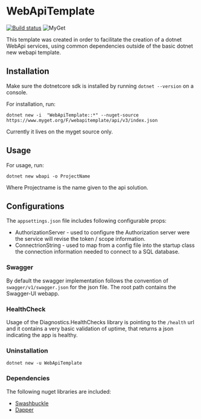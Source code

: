 # WebApiTemplate

[![Build status](https://ci.appveyor.com/api/projects/status/x201qsq5f3lwfll9?svg=true)](https://ci.appveyor.com/project/Jaxelr/webapitemplate) ![MyGet](https://img.shields.io/myget/webapitemplate/v/WebApiTemplate?style=flat)

This template was created in order to facilitate the creation of a dotnet WebApi services, using common dependencies outside of the basic dotnet new webapi template.

## Installation

Make sure the dotnetcore sdk is installed by running `dotnet --version` on a console.

For installation, run:

`dotnet new -i  "WebApiTemplate::*" --nuget-source https://www.myget.org/F/webapitemplate/api/v3/index.json`

Currently it lives on the myget source only.

## Usage

For usage, run:

`dotnet new wbapi -o ProjectName`

Where Projectname is the name given to the api solution.

## Configurations

The `appsettings.json` file includes following configurable props:

* AuthorizationServer - used to configure the Authorization server were the service will revise the token / scope information. 
* ConnectrionString - used to map from a config file into the startup class the connection information needed to connect to a SQL database.

### Swagger

By default the swagger implementation follows the convention of `swagger/v1/swagger.json` for the json file. The root path contains the Swagger-UI webapp.

### HealthCheck

Usage of the Diagnostics.HealthChecks library is pointing to the `/health` url and it contains a very basic validation of uptime, that returns a json indicating the app is healthy.

### Uninstallation

`dotnet new -u WebApiTemplate`

### Dependencies

The following nuget libraries are included:

- [Swashbuckle](https://github.com/domaindrivendev/Swashbuckle.AspNetCore)
- [Dapper](https://github.com/StackExchange/Dapper)

